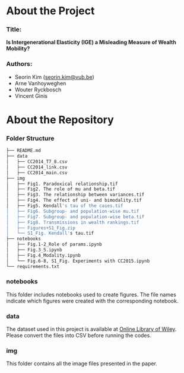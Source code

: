 # About the Project 
### Title: 
**Is Intergenerational Elasticity (IGE) a Misleading Measure of Wealth Mobility?**

### Authors: 
- Seorin Kim (seorin.kim@vub.be)
- Arne Vanhoyweghen
- Wouter Ryckbosch
- Vincent Ginis </br>



# About the Repository
### Folder Structure
```bash
├── README.md
├── data
│   ├── CC2014_T7_8.csv
│   ├── CC2014_link.csv
│   ├── CC2014_main.csv
├── img
│   ├── Fig1. Paradoxical relationship.tif
│   ├── Fig2. The role of mu and beta.tif
│   ├── Fig3. The relationship between variances.tif
│   ├── Fig4. The effect of uni- and bimodality.tif
│   ├── Fig5. Kendall's tau of the cases.tif
│   ├── Fig6. Subgroup- and population-wise mu.tif
│   ├── Fig7. Subgroup- and population-wise beta.tif
│   ├── Fig8. Transmissions in wealth rankings.tif
│   ├── Figures+S1_Fig.zip
│   └── S1_Fig. Kendall's tau.tif
├── notebooks
│   ├── Fig.1-2_Role of params.ipynb
│   ├── Fig.3_5.ipynb
│   ├── Fig.4_Modality.ipynb
│   └── Fig.6-8, S1_Fig. Experiments with CC2015.ipynb
└── requirements.txt
```

### notebooks
This folder includes notebooks used to create figures.
The file names indicate which figures were created with the corresponding notebook.

### data
The dataset used in this project is available at [Online Library of Wiley](https://onlinelibrary.wiley.com/doi/abs/10.1111/ecoj.12165).
Please convert the files into CSV before running the codes.

### img
This folder contains all the image files presented in the paper.



